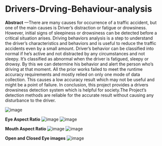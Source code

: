 # Drivers-Drving-Behaviour-analysis
**Abstract**
—There are many causes for occurrence of a traffic accident, but one of the main causes is Driver’s distraction or fatigue or drowsiness. However, initial signs of sleepiness or drowsiness can be detected before
 a critical situation arises. Driving behaviors analysis is a step to understand the driver’s characteristics and behaviors and is useful to reduce the traffic accidents even by a small amount. Driver’s behavior 
 can be classified into normal if he’s active and not distracted by any circumstances and not sleepy. It’s classified as abnormal when the driver is fatigued, sleepy or drowsy. By this we can determine his 
 behavior and alert the person who’s driving at that moment. All the prior works failed to meet the runtime accuracy requirements and mostly relied on only one mode of data collection. This causes a low accuracy 
 result which may not be useful and might be a point of failure. In conclusion, this project provides a drivers drowsiness detection system which is helpful for society.The Project’s detection 
 methods are reliable for the accurate result without causing any disturbance to the driver.


![image](https://github.com/user-attachments/assets/fb8746b8-1222-4f0d-87a1-0a85a1c5d3b2)

**Eye Aspect Ratio**
![image](https://github.com/user-attachments/assets/e42e1897-65c2-4373-aa40-43078397e820)
![image](https://github.com/user-attachments/assets/21be080d-aff1-4dd3-9421-d0768028c1f2)

**Mouth Aspect Ratio**
![image](https://github.com/user-attachments/assets/c1a43e9c-0016-486a-81ef-4003505fa846)
![image](https://github.com/user-attachments/assets/61aec39e-ea2d-455f-a3d3-93b3be57316e)

**Open and Closed Eye images**
![image](https://github.com/user-attachments/assets/6ea3890c-26de-4063-875d-890f27559c66)







